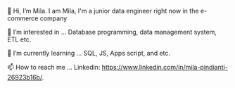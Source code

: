 👋 Hi, I’m Mila.
I am Mila, I'm a junior data engineer right now in the e-commerce company

👀 I’m interested in ...
Database programming, data management system, ETL etc.

🌱 I’m currently learning ...
SQL, JS, Apps script, and etc.

📫 How to reach me ...
Linkedin: https://www.linkedin.com/in/mila-pindianti-26923b16b/.
